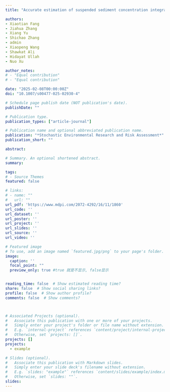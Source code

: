 ```yaml
---
title: "Accurate estimation of suspended sediment concentration integrated remote sensing information and a novel stacking machine learning model"

authors:
- Xiaotian Fang
- Jiahua Zhang
- Xiang Yu
- Shichao Zhang
- admin
- Xiaopeng Wang
- Shawkat Ali
- Hidayat Ullah
- Nuo Xu

author_notes:
# - "Equal contribution"
# - "Equal contribution"

date: "2025-02-08T00:00:00Z"
doi: "10.1007/s00477-025-02930-4"

# Schedule page publish date (NOT publication's date).
publishDate: ""

# Publication type.
publication_types: ["article-journal"]

# Publication name and optional abbreviated publication name.
publication: "*Stochastic Environmental Research and Risk Assessment*"
publication_short: ""

abstract: 

# Summary. An optional shortened abstract.
summary: 

tags:
# - Source Themes
featured: false

# links:
# - name: ""
#   url: ""
url_pdf: 'https://www.mdpi.com/2072-4292/16/11/1860'
url_code: ''
url_dataset: ''
url_poster: ''
url_project: ''
url_slides: ''
url_source: ''
url_video: ''

# Featured image
# To use, add an image named `featured.jpg/png` to your page's folder. 
image:
  caption: ''
  focal_point: ""
  preview_only: true #true 就是不显示, false显示


reading_time: false  # Show estimated reading time?
share: false  # Show social sharing links?
profile: false  # Show author profile?
comments: false  # Show comments?



# Associated Projects (optional).
#   Associate this publication with one or more of your projects.
#   Simply enter your project's folder or file name without extension.
#   E.g. `internal-project` references `content/project/internal-project/index.md`.
#   Otherwise, set `projects: []`.
projects: []
projects:
  - example

# Slides (optional).
#   Associate this publication with Markdown slides.
#   Simply enter your slide deck's filename without extension.
#   E.g. `slides: "example"` references `content/slides/example/index.md`.
#   Otherwise, set `slides: ""`.
slides: 
---
```

